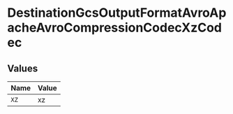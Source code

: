 # DestinationGcsOutputFormatAvroApacheAvroCompressionCodecXzCodec


## Values

| Name  | Value |
| ----- | ----- |
| `XZ`  | xz    |